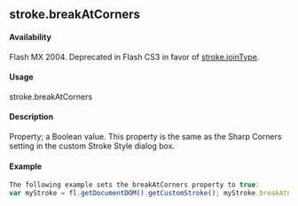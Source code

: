 ## stroke.breakAtCorners

#### Availability

Flash MX 2004. Deprecated in Flash CS3 in favor of [stroke.joinType](#!wielmic/developers-animatesdk-docs/test/Stroke_object/stroke11.md).

#### Usage

stroke.breakAtCorners

#### Description

Property; a Boolean value. This property is the same as the Sharp Corners setting in the custom Stroke Style dialog box.

#### Example

```javascript
The following example sets the breakAtCorners property to true:
var myStroke = fl.getDocumentDOM().getCustomStroke(); myStroke.breakAtCorners = true; fl.getDocumentDOM().setCustomStroke(myStroke);

```